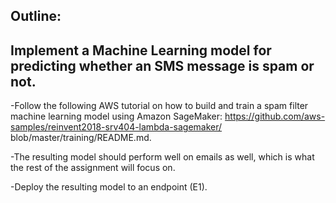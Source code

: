 ## Outline:

## Implement a Machine Learning model for predicting whether an SMS message is spam or not.
-Follow the following AWS tutorial on how to build and train a spam filter machine learning model using Amazon SageMaker: https://github.com/aws-samples/reinvent2018-srv404-lambda-sagemaker/ blob/master/training/README.md. 

-The resulting model should perform well on emails as well, which is what the rest of the assignment will focus on.  

-Deploy the resulting model to an endpoint (E1).  


## 
